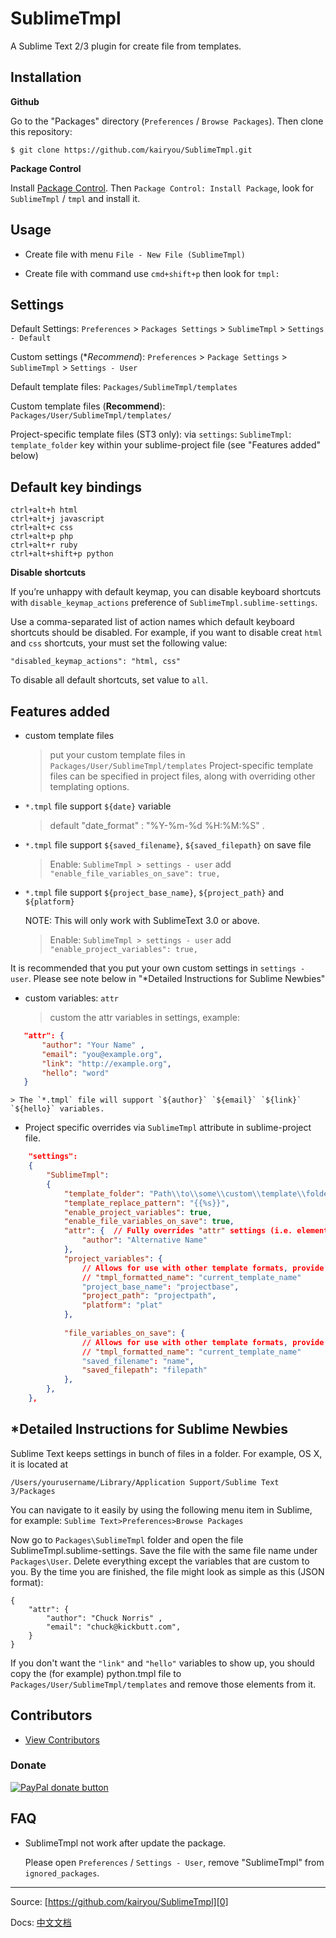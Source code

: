 SublimeTmpl
===========

A Sublime Text 2/3 plugin for create file from templates.

Installation
------------

**Github**

Go to the "Packages" directory (`Preferences` / `Browse Packages`). Then clone this repository:

    $ git clone https://github.com/kairyou/SublimeTmpl.git

**Package Control**

Install [Package Control][1]. Then `Package Control: Install Package`, look for `SublimeTmpl` / `tmpl` and install it.

Usage
-----

- Create file with menu
   `File - New File (SublimeTmpl)`

- Create file with command
   use `cmd+shift+p` then look for `tmpl:`

Settings
--------

Default Settings: `Preferences` > `Packages Settings` > `SublimeTmpl` > `Settings - Default`

Custom settings (**Recommend*): `Preferences` > `Package Settings` > `SublimeTmpl` > `Settings - User`

Default template files: `Packages/SublimeTmpl/templates`

Custom template files (**Recommend**): `Packages/User/SublimeTmpl/templates/`

Project-specific template files (ST3 only): via `settings`: `SublimeTmpl`: `template_folder` key within your sublime-project file (see "Features added" below)


Default key bindings
--------------------

    ctrl+alt+h html
    ctrl+alt+j javascript
    ctrl+alt+c css
    ctrl+alt+p php
    ctrl+alt+r ruby
    ctrl+alt+shift+p python

**Disable shortcuts**

If you’re unhappy with default keymap, you can disable keyboard shortcuts with `disable_keymap_actions` preference of `SublimeTmpl.sublime-settings`.

Use a comma-separated list of action names which default keyboard shortcuts should be disabled. For example, if you want to disable creat `html` and `css` shortcuts, your must set the following value:

    "disabled_keymap_actions": "html, css"

To disable all default shortcuts, set value to `all`.


## Features added

- custom template files

    > put your custom template files in `Packages/User/SublimeTmpl/templates` 
    > Project-specific template files can be specified in project files, along with overriding other templating options.

- `*.tmpl` file support `${date}` variable

    > default "date_format" : "%Y-%m-%d %H:%M:%S" .

- `*.tmpl` file support `${saved_filename}`, `${saved_filepath}` on save file

    > Enable: `SublimeTmpl > settings - user` add `"enable_file_variables_on_save": true,`

- `*.tmpl` file support `${project_base_name}`, `${project_path}` and `${platform}`

    NOTE: This will only work with SublimeText 3.0 or above.

    > Enable: `SublimeTmpl > settings - user` add `"enable_project_variables": true,`


It is recommended that you put your own custom settings in `settings - user`.  Please see note below in "*Detailed Instructions for Sublime Newbies"

- custom variables: `attr`

    > custom the attr variables in settings, example:
    >
 ``` json
    "attr": {
        "author": "Your Name" ,
        "email": "you@example.org",
        "link": "http://example.org",
        "hello": "word"
    }
```

    > The `*.tmpl` file will support `${author}` `${email}` `${link}` `${hello}` variables.

- Project specific overrides via `SublimeTmpl` attribute in sublime-project file.
    >
``` json
    "settings":
    {
        "SublimeTmpl":
        {
            "template_folder": "Path\\to\\some\\custom\\template\\folder",
            "template_replace_pattern": "{{%s}}",
            "enable_project_variables": true,
            "enable_file_variables_on_save": true,
            "attr": {  // Fully overrides "attr" settings (i.e. elements missing here will not attempt to be replaced in template)
                "author": "Alternative Name"
            },
            "project_variables": {
                // Allows for use with other template formats, provide mapping here
                // "tmpl_formatted_name": "current_template_name"
                "project_base_name": "projectbase",
                "project_path": "projectpath",
                "platform": "plat"
            },
            
            "file_variables_on_save": {
                // Allows for use with other template formats, provide mapping here
                // "tmpl_formatted_name": "current_template_name"
                "saved_filename": "name",
                "saved_filepath": "filepath"
            },
        },
    },
```

*Detailed Instructions for Sublime Newbies
-----------------------------------------

Sublime Text keeps settings in bunch of files in a folder. For example, OS X, it is located at

```/Users/yourusername/Library/Application Support/Sublime Text 3/Packages```

You can navigate to it easily by using the following menu item in Sublime, for example: `Sublime Text>Preferences>Browse Packages`

Now go to `Packages\SublimeTmpl` folder and open the file SublimeTmpl.sublime-settings.  Save the file with the same file name under `Packages\User`. Delete everything except the variables that are custom to you. By the time you are finished, the file might look as simple as this (JSON format):
```
{
    "attr": {
        "author": "Chuck Norris" ,
        "email": "chuck@kickbutt.com",
    }
}
```

If you don't want the  `"link"` and `"hello"` variables to show up, you should copy the (for example) python.tmpl file to `Packages/User/SublimeTmpl/templates` and remove those elements from it.  


Contributors
-------
- [View Contributors](https://github.com/kairyou/SublimeTmpl/graphs/contributors)

### Donate
<span class="badge-paypal"><a href="https://www.paypal.me/kairyou" title="Donate to this project using Paypal"><img src="https://img.shields.io/badge/paypal-donate-yellow.svg" alt="PayPal donate button" /></a></span>

FAQ
---
- SublimeTmpl not work after update the package.

    Please open `Preferences` / `Settings - User`, remove "SublimeTmpl" from `ignored_packages`.

--------------------
Source: [https://github.com/kairyou/SublimeTmpl][0]

Docs: [中文文档](http://www.fantxi.com/blog/archives/sublime-template-engine-sublimetmpl/)


[0]: https://github.com/kairyou/SublimeTmpl
[1]: https://packagecontrol.io
